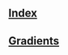 ## [Index](https://github.com/IIKUYY/CSS/tree/main/index.md)
## [Gradients](https://github.com/IIKUYY/CSS/tree/main/Chapter10/Ch10.md)
